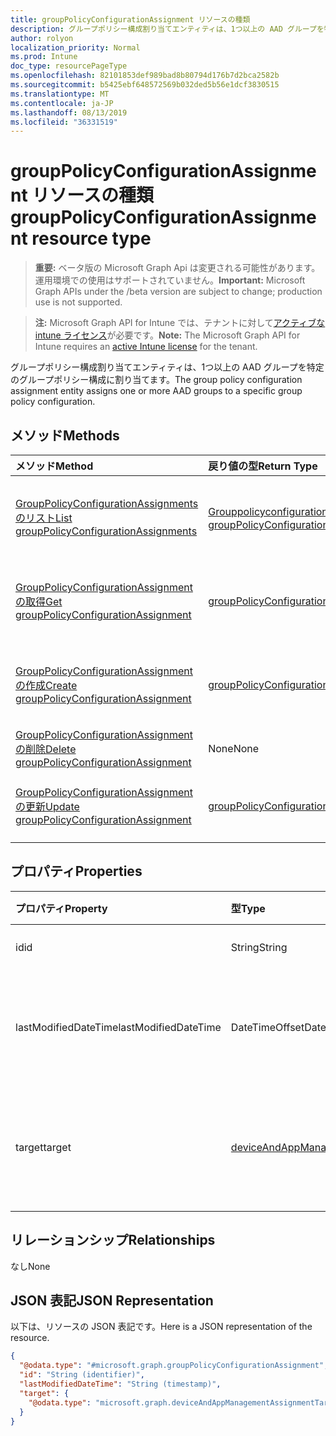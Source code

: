 ```yaml
---
title: groupPolicyConfigurationAssignment リソースの種類
description: グループポリシー構成割り当てエンティティは、1つ以上の AAD グループを特定のグループポリシー構成に割り当てます。
author: rolyon
localization_priority: Normal
ms.prod: Intune
doc_type: resourcePageType
ms.openlocfilehash: 82101853def989bad8b80794d176b7d2bca2582b
ms.sourcegitcommit: b5425ebf648572569b032ded5b56e1dcf3830515
ms.translationtype: MT
ms.contentlocale: ja-JP
ms.lasthandoff: 08/13/2019
ms.locfileid: "36331519"
---
```

# <a name="grouppolicyconfigurationassignment-resource-type"></a><span data-ttu-id="2e8fd-103">groupPolicyConfigurationAssignment リソースの種類</span><span class="sxs-lookup"><span data-stu-id="2e8fd-103">groupPolicyConfigurationAssignment resource type</span></span>

> <span data-ttu-id="2e8fd-104">**重要:** ベータ版の Microsoft Graph Api は変更される可能性があります。運用環境での使用はサポートされていません。</span><span class="sxs-lookup"><span data-stu-id="2e8fd-104">**Important:** Microsoft Graph APIs under the /beta version are subject to change; production use is not supported.</span></span>

> <span data-ttu-id="2e8fd-105">**注:** Microsoft Graph API for Intune では、テナントに対して[アクティブな intune ライセンス](https://go.microsoft.com/fwlink/?linkid=839381)が必要です。</span><span class="sxs-lookup"><span data-stu-id="2e8fd-105">**Note:** The Microsoft Graph API for Intune requires an [active Intune license](https://go.microsoft.com/fwlink/?linkid=839381) for the tenant.</span></span>

<span data-ttu-id="2e8fd-106">グループポリシー構成割り当てエンティティは、1つ以上の AAD グループを特定のグループポリシー構成に割り当てます。</span><span class="sxs-lookup"><span data-stu-id="2e8fd-106">The group policy configuration assignment entity assigns one or more AAD groups to a specific group policy configuration.</span></span>

## <a name="methods"></a><span data-ttu-id="2e8fd-107">メソッド</span><span class="sxs-lookup"><span data-stu-id="2e8fd-107">Methods</span></span>
|<span data-ttu-id="2e8fd-108">メソッド</span><span class="sxs-lookup"><span data-stu-id="2e8fd-108">Method</span></span>|<span data-ttu-id="2e8fd-109">戻り値の型</span><span class="sxs-lookup"><span data-stu-id="2e8fd-109">Return Type</span></span>|<span data-ttu-id="2e8fd-110">説明</span><span class="sxs-lookup"><span data-stu-id="2e8fd-110">Description</span></span>|
|:---|:---|:---|
|[<span data-ttu-id="2e8fd-111">GroupPolicyConfigurationAssignments のリスト</span><span class="sxs-lookup"><span data-stu-id="2e8fd-111">List groupPolicyConfigurationAssignments</span></span>](../api/intune-grouppolicy-grouppolicyconfigurationassignment-list.md)|<span data-ttu-id="2e8fd-112">[Grouppolicyconfigurationassignment](../resources/intune-grouppolicy-grouppolicyconfigurationassignment.md)コレクション</span><span class="sxs-lookup"><span data-stu-id="2e8fd-112">[groupPolicyConfigurationAssignment](../resources/intune-grouppolicy-grouppolicyconfigurationassignment.md) collection</span></span>|<span data-ttu-id="2e8fd-113">[Grouppolicyconfigurationassignment](../resources/intune-grouppolicy-grouppolicyconfigurationassignment.md)オブジェクトのプロパティとリレーションシップをリストします。</span><span class="sxs-lookup"><span data-stu-id="2e8fd-113">List properties and relationships of the [groupPolicyConfigurationAssignment](../resources/intune-grouppolicy-grouppolicyconfigurationassignment.md) objects.</span></span>|
|[<span data-ttu-id="2e8fd-114">GroupPolicyConfigurationAssignment の取得</span><span class="sxs-lookup"><span data-stu-id="2e8fd-114">Get groupPolicyConfigurationAssignment</span></span>](../api/intune-grouppolicy-grouppolicyconfigurationassignment-get.md)|[<span data-ttu-id="2e8fd-115">groupPolicyConfigurationAssignment</span><span class="sxs-lookup"><span data-stu-id="2e8fd-115">groupPolicyConfigurationAssignment</span></span>](../resources/intune-grouppolicy-grouppolicyconfigurationassignment.md)|<span data-ttu-id="2e8fd-116">[Grouppolicyconfigurationassignment](../resources/intune-grouppolicy-grouppolicyconfigurationassignment.md)オブジェクトのプロパティとリレーションシップを読み取ります。</span><span class="sxs-lookup"><span data-stu-id="2e8fd-116">Read properties and relationships of the [groupPolicyConfigurationAssignment](../resources/intune-grouppolicy-grouppolicyconfigurationassignment.md) object.</span></span>|
|[<span data-ttu-id="2e8fd-117">GroupPolicyConfigurationAssignment の作成</span><span class="sxs-lookup"><span data-stu-id="2e8fd-117">Create groupPolicyConfigurationAssignment</span></span>](../api/intune-grouppolicy-grouppolicyconfigurationassignment-create.md)|[<span data-ttu-id="2e8fd-118">groupPolicyConfigurationAssignment</span><span class="sxs-lookup"><span data-stu-id="2e8fd-118">groupPolicyConfigurationAssignment</span></span>](../resources/intune-grouppolicy-grouppolicyconfigurationassignment.md)|<span data-ttu-id="2e8fd-119">新しい[Grouppolicyconfigurationassignment](../resources/intune-grouppolicy-grouppolicyconfigurationassignment.md)オブジェクトを作成します。</span><span class="sxs-lookup"><span data-stu-id="2e8fd-119">Create a new [groupPolicyConfigurationAssignment](../resources/intune-grouppolicy-grouppolicyconfigurationassignment.md) object.</span></span>|
|[<span data-ttu-id="2e8fd-120">GroupPolicyConfigurationAssignment の削除</span><span class="sxs-lookup"><span data-stu-id="2e8fd-120">Delete groupPolicyConfigurationAssignment</span></span>](../api/intune-grouppolicy-grouppolicyconfigurationassignment-delete.md)|<span data-ttu-id="2e8fd-121">None</span><span class="sxs-lookup"><span data-stu-id="2e8fd-121">None</span></span>|<span data-ttu-id="2e8fd-122">[Grouppolicyconfigurationassignment](../resources/intune-grouppolicy-grouppolicyconfigurationassignment.md)を削除します。</span><span class="sxs-lookup"><span data-stu-id="2e8fd-122">Deletes a [groupPolicyConfigurationAssignment](../resources/intune-grouppolicy-grouppolicyconfigurationassignment.md).</span></span>|
|[<span data-ttu-id="2e8fd-123">GroupPolicyConfigurationAssignment の更新</span><span class="sxs-lookup"><span data-stu-id="2e8fd-123">Update groupPolicyConfigurationAssignment</span></span>](../api/intune-grouppolicy-grouppolicyconfigurationassignment-update.md)|[<span data-ttu-id="2e8fd-124">groupPolicyConfigurationAssignment</span><span class="sxs-lookup"><span data-stu-id="2e8fd-124">groupPolicyConfigurationAssignment</span></span>](../resources/intune-grouppolicy-grouppolicyconfigurationassignment.md)|<span data-ttu-id="2e8fd-125">[Grouppolicyconfigurationassignment](../resources/intune-grouppolicy-grouppolicyconfigurationassignment.md)オブジェクトのプロパティを更新します。</span><span class="sxs-lookup"><span data-stu-id="2e8fd-125">Update the properties of a [groupPolicyConfigurationAssignment](../resources/intune-grouppolicy-grouppolicyconfigurationassignment.md) object.</span></span>|

## <a name="properties"></a><span data-ttu-id="2e8fd-126">プロパティ</span><span class="sxs-lookup"><span data-stu-id="2e8fd-126">Properties</span></span>
|<span data-ttu-id="2e8fd-127">プロパティ</span><span class="sxs-lookup"><span data-stu-id="2e8fd-127">Property</span></span>|<span data-ttu-id="2e8fd-128">型</span><span class="sxs-lookup"><span data-stu-id="2e8fd-128">Type</span></span>|<span data-ttu-id="2e8fd-129">説明</span><span class="sxs-lookup"><span data-stu-id="2e8fd-129">Description</span></span>|
|:---|:---|:---|
|<span data-ttu-id="2e8fd-130">id</span><span class="sxs-lookup"><span data-stu-id="2e8fd-130">id</span></span>|<span data-ttu-id="2e8fd-131">String</span><span class="sxs-lookup"><span data-stu-id="2e8fd-131">String</span></span>|<span data-ttu-id="2e8fd-132">エンティティのキー。</span><span class="sxs-lookup"><span data-stu-id="2e8fd-132">Key of the entity.</span></span>|
|<span data-ttu-id="2e8fd-133">lastModifiedDateTime</span><span class="sxs-lookup"><span data-stu-id="2e8fd-133">lastModifiedDateTime</span></span>|<span data-ttu-id="2e8fd-134">DateTimeOffset</span><span class="sxs-lookup"><span data-stu-id="2e8fd-134">DateTimeOffset</span></span>|<span data-ttu-id="2e8fd-135">エンティティが最後に変更された日付と時刻。</span><span class="sxs-lookup"><span data-stu-id="2e8fd-135">The date and time the entity was last modified.</span></span>|
|<span data-ttu-id="2e8fd-136">target</span><span class="sxs-lookup"><span data-stu-id="2e8fd-136">target</span></span>|[<span data-ttu-id="2e8fd-137">deviceAndAppManagementAssignmentTarget</span><span class="sxs-lookup"><span data-stu-id="2e8fd-137">deviceAndAppManagementAssignmentTarget</span></span>](../resources/intune-shared-deviceandappmanagementassignmenttarget.md)|<span data-ttu-id="2e8fd-138">グループポリシー構成を対象としたグループの種類。</span><span class="sxs-lookup"><span data-stu-id="2e8fd-138">The type of groups targeted the group policy configuration.</span></span>|

## <a name="relationships"></a><span data-ttu-id="2e8fd-139">リレーションシップ</span><span class="sxs-lookup"><span data-stu-id="2e8fd-139">Relationships</span></span>
<span data-ttu-id="2e8fd-140">なし</span><span class="sxs-lookup"><span data-stu-id="2e8fd-140">None</span></span>

## <a name="json-representation"></a><span data-ttu-id="2e8fd-141">JSON 表記</span><span class="sxs-lookup"><span data-stu-id="2e8fd-141">JSON Representation</span></span>
<span data-ttu-id="2e8fd-142">以下は、リソースの JSON 表記です。</span><span class="sxs-lookup"><span data-stu-id="2e8fd-142">Here is a JSON representation of the resource.</span></span>
<!-- {
  "blockType": "resource",
  "keyProperty": "id",
  "@odata.type": "microsoft.graph.groupPolicyConfigurationAssignment"
}
-->
``` json
{
  "@odata.type": "#microsoft.graph.groupPolicyConfigurationAssignment",
  "id": "String (identifier)",
  "lastModifiedDateTime": "String (timestamp)",
  "target": {
    "@odata.type": "microsoft.graph.deviceAndAppManagementAssignmentTarget"
  }
}
```



